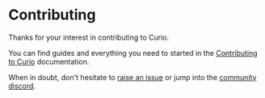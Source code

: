 # Contributing

Thanks for your interest in contributing to Curio.

You can find guides and everything you need to started in the [Contributing to Curio](https://curio.sh/contributing/) documentation.

When in doubt, don't hesitate to [raise an issue](https://github.com/Bearer/curio/issues) or jump into the [community discord](https://discord.gg/eaHZBJUXRF).

